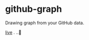 # github-graph
Drawing graph from your GitHub data.

<a href='https://diewland.github.io/github-graph/'>live</a> . ..:octopus:
